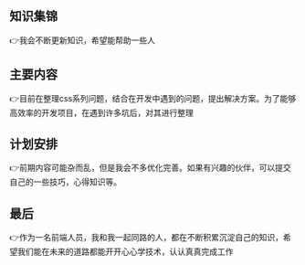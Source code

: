 <!--
 * @Descripttion: 🐉
 * @Author: xinxin
 * @Date: 2020-02-22 12:28:43
 * @LastEditTime: 2020-02-22 12:39:14
 -->
## 知识集锦
👉我会不断更新知识，希望能帮助一些人
## 主要内容
👉目前在整理css系列问题，结合在开发中遇到的问题，提出解决方案。为了能够高效率的开发项目，在遇到许多坑后，对其进行整理
## 计划安排
👉前期内容可能杂而乱，但是我会不多优化完善。如果有兴趣的伙伴，可以提交自己的一些技巧，心得知识等。
## 最后
👉作为一名前端人员，我和我一起同路的人，都在不断积累沉淀自己的知识，希望我们能在未来的道路都能开开心心学技术，认认真真完成工作 
